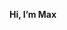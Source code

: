 <b>Hi, I’m Max


<!---
m-gibas/m-gibas is a ✨ special ✨ repository because its `README.md` (this file) appears on your GitHub profile.
You can click the Preview link to take a look at your changes.
--->
